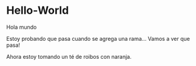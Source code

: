# Hello-World
Hola mundo

Estoy probando que pasa cuando se agrega una rama...
Vamos a ver que pasa!

Ahora estoy tomando un té de roibos con naranja.
